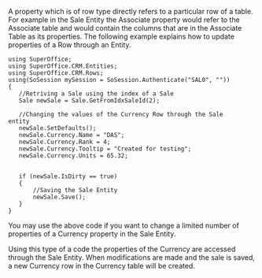 <properties date="2016-05-11"
SortOrder="23"
/>

 

A property which is of row type directly refers to a particular row of a table. For example in the Sale Entity the Associate property would refer to the Associate table and would contain the columns that are in the Associate Table as its properties. The following example explains how to update properties of a Row through an Entity.

```
using SuperOffice;
using SuperOffice.CRM.Entities;
using SuperOffice.CRM.Rows;
using(SoSession mySession = SoSession.Authenticate("SAL0", ""))
{
   //Retriving a Sale using the index of a Sale
   Sale newSale = Sale.GetFromIdxSaleId(2);
 
   //Changing the values of the Currency Row through the Sale
entity
   newSale.SetDefaults();
   newSale.Currency.Name = "DAS";
   newSale.Currency.Rank = 4;
   newSale.Currency.Tooltip = "Created for testing";
   newSale.Currency.Units = 65.32;
 
 
   if (newSale.IsDirty == true)
   {
       //Saving the Sale Entity
       newSale.Save();
   }
}
```

 

You may use the above code if you want to change a limited number of properties of a Currency property in the Sale Entity.

Using this type of a code the properties of the Currency are accessed through the Sale Entity. When modifications are made and the sale is saved, a new Currency row in the Currency table will be created.
